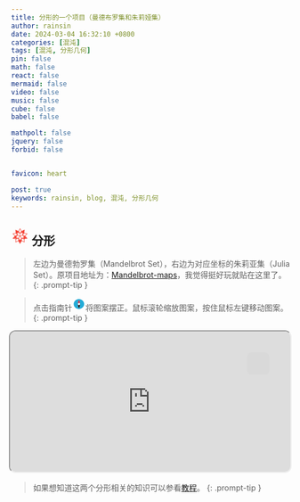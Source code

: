 ```yaml
---
title: 分形的一个项目（曼德布罗集和朱莉娅集）
author: rainsin
date: 2024-03-04 16:32:10 +0800
categories: [混沌]
tags: [混沌, 分形几何]
pin: false
math: false
react: false
mermaid: false
video: false
music: false
cube: false
babel: false

mathpolt: false
jquery: false
forbid: false


favicon: heart

post: true
keywords: rainsin, blog, 混沌, 分形几何
---
```


<style>
#access-tags,#panel-wrapper,#access-lastmod{
    display: none;
}
#core-wrapper, #tail-wrapper {
    width: 100%;
    padding-right: 0 !important;
    padding-left: 0 !important;
}

.mandelbrot-box{
    position: absolute;
    width: 100%;
    height: 100%;
    top: 0;
    right: 0;
}

.mandelbrot-box[data-screen="no"]{
    border-radius: 12px;
}

.mandelbrot-out-box{
    position: relative;
    width: 100%;
    transition: all .4s ease-in-out;
    z-index: 100000;
}

.mandelbrot-out-box[data-screen="all"]{
    position: fixed;
    top: 0;
    left: 0;
    right: 0;
    bottom: 0;
}

.mandelbrot-out-box[data-screen="no"]{
    position: relative;
    top: 0;
    left: 0;
    aspect-ratio: 2/1;
    margin-bottom: 20px;
}

.screen-mandelbrot{
    position: absolute;
    top: 40px;
    right: 40px;
    width: 40px;
    height: 40px;
    background-color: rgb(217, 217, 217);
    border-radius: 8px;
    display: flex;
    justify-content: center;
    align-content: center;
    flex-wrap: nowrap;
    background-size: cover;
    background-position: center;
}

.screen-mandelbrot[data-screen="all"]{
    background-image: url(https://rainsin-1305486451.file.myqcloud.com/rainsin-blog/img/icon/%E9%80%80%E5%87%BA%E5%85%A8%E5%B1%8F.png);
}

.screen-mandelbrot[data-screen="no"]{
    background-image: url(https://rainsin-1305486451.file.myqcloud.com/rainsin-blog/img/icon/%E5%85%A8%E5%B1%8F.png);
}
</style>

<h2>
<svg t="1708418681829" class="icon" viewBox="0 0 1024 1024" version="1.1" xmlns="http://www.w3.org/2000/svg" p-id="4468" width="32" height="32"><path d="M511.914667 65.066667l-3.114667 1.066666-19.626667 33.877334-19.370666 32.554666-51.968 89.130667h-0.725334L252.586667 149.333333l-4.266667-2.005333h-0.768v3.925333l1.066667 6.954667v3.669333l5.632 52.352v3.498667l1.365333 10.752v3.498667l9.386667 91.178666v3.2l0.768 3.498667v2.56l-100.224 21.589333-1.706667 0.64-19.456 4.266667-1.066667 0.426667h-1.834666l-46.72 10.453333-1.706667 0.298667-7.253333 1.493333v3.498667l0.768 0.426666 79.317333 89.002667 2.218667 2.261333 4.906666 5.632 34.304 38.741334v0.256l-2.261333 2.133333-9.386667 10.922667-109.397333 122.709333-0.426667 0.298667v3.498666l3.029334 0.256 12.586666 3.157334 72.405334 15.658666v0.256l91.306666 20.096h0.597334v2.005334l-1.493334 10.752v3.413333l-2.005333 17.578667v3.498666l-1.493333 10.453334v3.498666l-1.962667 17.578667v3.413333l-2.133333 17.450667v3.413333l-1.536 10.453334v3.498666l-1.962667 17.578667v3.498667l-2.133333 17.365333v3.498667l-1.365334 10.581333v3.498667l-2.133333 17.365333v4.437333h1.578667l155.392-68.266666 12.544-5.76h0.768l7.552 13.312 22.997333 38.912 0.64 1.365333 36.437333 62.506667 6.826667 11.178666 17.237333 29.610667 0.298667 0.938667h3.925333l0.213334-0.938667 0.725333-1.066667 23.893333-40.362666 0.64-1.834667 25.557334-44.032 13.482666-23.04 27.52-46.506667 2.133334 0.512 166.613333 73.472h1.493333v-3.626666l-5.888-56.32v-3.498667l-1.365333-10.453333V797.866667l-1.493333-10.410667v-3.626667l-1.408-10.453333v-3.413333l-1.365334-10.453334v-3.498666l-1.365333-10.453334v-3.626666l-1.493333-10.410667v-3.498667l-1.365334-10.453333v-3.498667l-1.408-10.453333v-3.626667l-1.066666-7.253333v-2.218667l69.632-15.146666 1.834666-0.298667 19.541334-4.565333h1.194666v-0.426667l9.813334-2.133333 1.28-0.426667h1.792l16.298666-3.84 1.066667-0.426667h1.834667l8.277333-2.133333h1.408l43.306667-9.813333 2.986666-0.298667v-2.773333l-0.64-0.554667-50.773333-57.258667-1.194667-1.152-8.405333-9.386666-60.928-68.437334v-0.256l12.586667-13.824 17.066666-19.498666 91.648-102.741334 0.64-0.426666v-2.773334l-1.493333-0.298666-54.954667-11.946667-15.872-3.626667-2.005333-0.426666-105.856-23.210667v-1.92l18.432-181.930667v-0.853333h-1.792l-12.885333 5.717333-0.426667 0.64h-1.066667L619.093333 215.893333l-12.672 5.76h-0.64L519.253333 73.045333l-4.224-6.186666-0.597333-1.92z m-0.085334 47.488l58.282667 99.157333 14.506667 25.216-0.341334 1.066667-50.346666 64.512-22.101334 28.16-0.469333-0.469334-11.008-14.250666-1.706667-2.133334L439.04 237.568l1.28-2.688 58.794667-100.949333 12.245333-20.906667z m209.493334 87.04l-0.341334 1.024-7.210666 9.642666-22.912 2.816z m-418.901334 0.170666l2.218667 0.853334 28.885333 12.757333H312.32l-9.557333-12.757333zM743.808 213.333333l-5.248 53.248-4.821333-39.552 9.6-13.141333z m-395.093333 6.698667l2.261333 0.981333 30.08 13.226667-32.341333-7.466667z m315.178666 4.906667l0.853334 7.210666-56.192 17.194667 0.085333-0.128 6.826667-3.072 43.306666-18.944zM433.28 272.64l40.277333 51.370667v0.426666l-48.213333-17.194666z m151.466667 7.296l8.917333 29.141333-9.941333 3.541334-3.84 0.938666-29.866667 10.88 0.256-0.938666 33.152-41.856z m-213.333334 35.669333l42.069334 15.189334 38.314666 13.312 2.048 0.896 44.928 15.872 0.512 131.669333-15.445333-4.992-28.586667-9.557333-3.456-1.621334-31.402666-10.453333-32.810667-10.922667-12.416-4.266666-0.426667-10.837334-1.408-51.029333-0.426666-12.245333-0.597334-38.101334-0.597333-12.714666z m280.874667 0l-0.512 9.728-1.194667 38.4-0.298666 12.885334-1.365334 62.933333-0.426666 11.178667-14.378667 5.034666-31.317333 10.410667-32.853334 10.965333-30.421333 10.410667-15.104 4.992 0.426667-131.669333 69.632-24.618667z m24.917333 18.645334l3.84 31.36 33.706667-4.096-39.04 55.552-0.725333 0.256 0.426666-7.808 0.768-37.461334z m-403.242666 22.869333l6.485333 9.386667 61.781333 87.466666-111.274666 41.258667-2.133334 0.64L144.725333 401.493333l-11.946666-13.312 0.128-0.426666 4.864-0.768 18.133333-4.266667 5.973333-0.938667 14.336-3.285333 1.792-0.426667z m475.562666 0.128l140.117334 30.421333 1.28 0.426667-0.981334 1.109333-83.370666 93.482667-11.776 13.312-3.968-1.493333-109.354667-40.533334 20.224-29.098666 6.528-9.173334z m-439.253333 6.4h36.736l1.493333 53.674667-0.554666-0.256-32.554667-45.994667z m57.941333 111.957333l6.485334 2.56 32.853333 10.752 30.421333 10.453334 31.786667 10.581333 20.906667 7.125333-2.773334 3.925334-73.514666 99.541333-43.306667-12.842667-3.498667-0.768-1.493333-0.64-81.109333-23.893333 39.978666-52.053333 41.898667-54.485334z m287.146667 0l1.408 0.256 76.245333 99.328 5.632 7.253334-5.418666 1.493333-1.408 0.64-93.653334 27.349333-4.522666 1.408-24.064 7.253334-0.725334-0.128-44.970666-61.44-7.424-10.24-23.296-30.976-0.341334-0.725334 20.053334-6.826666 32.768-10.88 30.464-10.410667 32.810666-10.752z m-331.306667 13.013334l-0.341333 0.853333-17.237333 22.357333-12.416-12.458666 28.032-10.453334z m375.552 0l1.792 0.341333 24.704 9.045333 30.421334 11.52-28.16 16.810667-16-20.48-1.28-1.792-11.178667-14.549333z m-462.634666 32l-28.586667 28.501333 15.146667-16.938667 8.789333-9.813333z m550.826666 0.682666l2.901334 1.066667 1.92 1.834667 23.637333 26.752 1.834667 1.792 8.661333 9.770666-10.88 5.717334z m-276.181333 11.306667l0.938667 0.64 58.88 79.872 1.365333 2.133333 14.634667 19.882667 0.341333 1.28-3.754667 5.034667-18.005333 26.794666-2.005333 3.2-10.453334 14.634667-41.386666 61.013333-0.554667 0.298667-50.346667-73.386667-4.053333-6.826666-21.077333-30.250667-0.298667-1.536 68.992-93.525333 0.298667-0.426667z m333.952 50.944l24.149333 27.008 2.688 3.498667-11.648-3.925334-1.536-0.554666z m-673.493333 6.314667l12.714666 12.757333-27.178666 9.301333-6.528 2.133334 1.621333-2.432z m564.266666 20.053333l-36.48 19.157333 14.762667 28.117334-7.893333-2.432-11.52-3.754667-46.592-14.890667 0.512-0.426666z m-413.312 10.88l52.138667 15.189333-0.256 0.341334-19.541333 6.186666-18.901334 5.717334-1.365333 0.426666-20.906667 6.698667z m-117.973333 2.090667l13.568 13.610666 85.632 22.058667-24.192 7.68-2.346667 0.213333-89.728-20.053333-31.744-6.656 0.298667-0.256z m638.549333 8.746666l23.381334 7.978667v0.128l-19.498667 4.266667-1.834667 0.597333-45.653333 9.813333zM407.04 653.226667l0.298667 9.685333 0.426666 14.805333 1.066667 58.112 1.066667 29.482667-0.298667 10.88-10.24 4.565333-122.154667 53.589334 1.408-15.872 1.365334-10.88 0.725333-9.685334 1.322667-10.965333 1.578666-17.365333 1.92-17.877334 0.768-9.813333 1.365334-10.752 1.365333-17.536 2.133333-17.706667 0.554667-5.973333 62.08-19.456 0.128-0.64 12.885333-4.181333z m209.450667 0l53.12 16.64v0.597333l13.312 4.266667 48.853333 15.402666 0.938667 9.813334 1.322666 10.88 1.834667 17.450666 1.706667 17.877334 0.725333 9.813333 1.365333 10.752 1.365334 17.536 1.834666 13.866667 3.285334 36.224-3.285334-1.706667-129.066666-56.448-0.213334-12.970667 2.56-101.077333z m-183.253334 26.282666l0.597334 0.341334 2.901333 4.565333 25.557333 37.290667-27.264 22.698666-1.493333-61.397333z m156.586667 0h0.341333l-0.213333 2.56-0.853333 28.928-0.170667 9.130667-20.48-9.472z m-123.221333 153.813334l32.554666 39.082666 0.042667 15.786667-0.725333-0.298667-1.066667-2.133333-19.797333-33.706667-0.512-0.768z m65.28 26.026666l7.850666 3.541334-14.634666 25.002666-0.768 0.298667 0.085333-22.656z" fill="#F44336" p-id="4469"></path></svg>
分形
</h2>

> 左边为曼德勃罗集（Mandelbrot Set），右边为对应坐标的朱莉亚集（Julia Set）。原项目地址为：[Mandelbrot-maps](https://github.com/JMaio/mandelbrot-maps/tree/main?tab=readme-ov-file)，我觉得挺好玩就贴在这里了。
{: .prompt-tip }

> 点击指南针<kbd><svg t="1708433861038" class="icon" viewBox="0 0 1024 1024" version="1.1" xmlns="http://www.w3.org/2000/svg" p-id="6480" width="24" height="24"><path d="M596.95 513.57c0.01-0.48 0.01-0.98 0.01-1.46s0-0.98-0.01-1.46c-0.01-0.47-0.02-0.93-0.04-1.41-1.87-159.33-53.93-292.62-84.3-292.62-30.93 0-84.35 132.29-84.35 295.49s53.42 295.5 84.35 295.5c30.37 0 82.43-133.3 84.3-292.63 0.02-0.48 0.03-0.94 0.04-1.41z m312.2-20.34C919 713.54 722.86 888.12 515.4 893.75c-194.45 5.29-386.43-138.19-408.6-338.03-24.57-221.47 169.6-420.37 390.03-427.18 202.36-6.24 402.73 150.15 412.32 364.69z" fill="#23ABD7" p-id="6481"></path><path d="M512.61 807.6c-30.93 0-84.35-132.3-84.35-295.5 0 46.59 37.77 84.35 84.35 84.35 45.63 0 82.79-36.23 84.3-81.49-1.87 159.34-53.93 292.64-84.3 292.64z" fill="#221415" p-id="6482"></path><path d="M512.61 216.62c30.37 0 82.43 133.29 84.3 292.62-1.51-45.26-38.67-81.49-84.3-81.49-46.59 0-84.35 37.77-84.35 84.35 0-163.19 53.42-295.48 84.35-295.48z" fill="#BE3853" p-id="6483"></path></svg></kbd>将图案摆正。鼠标滚轮缩放图案，按住鼠标左键移动图案。
{: .prompt-tip }

<div class="mandelbrot-out-box " id="mandelbrot-out-box" data-screen="no">
<iframe src="https://blogs.rainsin.cn/Mandelbrot" class="mandelbrot-box" id="mandelbrot-box" data-screen="no"></iframe>
<div class="screen-mandelbrot " id="screen-mandelbrot" data-screen="no">
  
</div>
</div>

> 如果想知道这两个分形相关的知识可以参看[教程](https://cn.mathigon.org/course/fractals/mandelbrot)。
{: .prompt-tip }

<script defer>
let butt = document.getElementById("screen-mandelbrot");
let out = document.getElementById("mandelbrot-out-box");
let main = document.getElementById("mandelbrot-box");

butt.onclick = (e) => {
    if (butt.getAttribute("data-screen") == "no" && out.getAttribute("data-screen") == "no") {
        butt.setAttribute("data-screen", "all");
        out.setAttribute("data-screen", "all");
        main.setAttribute("data-screen", "all");
    } else {
        butt.setAttribute("data-screen", "no");
        out.setAttribute("data-screen", "no");
        main.setAttribute("data-screen", "no");
    }
}
</script>
